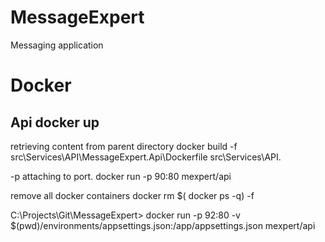 # MessageExpert
Messaging application 

# Docker
## Api docker up 

retrieving content from  parent directory
docker build -f src\Services\API\MessageExpert.Api\Dockerfile src\Services\API\.

-p attaching to port. 
docker run -p 90:80 mexpert/api

remove all docker containers
docker rm $( docker ps -q) -f

C:\Projects\Git\MessageExpert>  docker run -p 92:80 -v $(pwd)/environments/appsettings.json:/app/appsettings.json mexpert/api